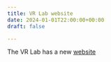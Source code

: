 ```yaml
---
title: VR Lab website 
date: 2024-01-01T22:00:00+00:00
draft: false

---
```



The VR Lab has a new <a href=" https://virtualrealitylab.netlify.app/ ">website</a>